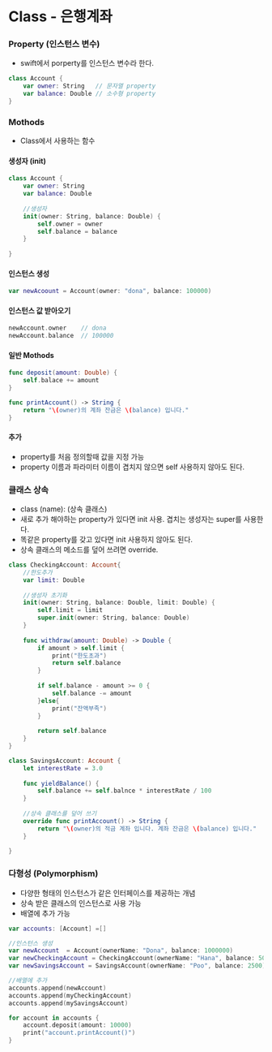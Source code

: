 # Class - 은행계좌

### Property (인스턴스 변수)
- swift에서 porperty를 인스턴스 변수라 한다.

```swift
class Account {
    var owner: String   // 문자열 property
    var balance: Double // 소수형 property
}
```
### Mothods
- Class에서 사용하는 함수

#### 생성자 (init)
```swift
class Account {
    var owner: String  
    var balance: Double
    
    //생성자
    init(owner: String, balance: Double) {
        self.owner = owner
        self.balance = balance
    }
    
}
```

#### 인스턴스 생성
```swift
var newAcoount = Account(owner: "dona", balance: 100000)
```

#### 인스턴스 값 받아오기
```swift
newAccount.owner    // dona
newAccount.balance  // 100000
```

#### 일반 Mothods
```swift
func deposit(amount: Double) {
    self.balace += amount
}

func printAccount() -> String {
    return "\(owner)의 계좌 잔금은 \(balance) 입니다."
}
```

#### 추가 
- property를 처음 정의할때 값을 지정 가능
- property 이름과 파라미터 이름이 겹치지 않으면 self 사용하지 않아도 된다.

### 클래스 상속
- class (name): (상속 클래스)
- 새로 추가 해야하는 property가 있다면 init 사용. 겹치는 생성자는 super를 사용한다.
- 똑같은 property를 갖고 있다면 init 사용하지 않아도 된다.
- 상속 클래스의 메소드를 덮어 쓰려면 override.

```swift
class CheckingAccount: Account{
    //한도추가
    var limit: Double
    
    //생성자 초기화
    init(owner: String, balance: Double, limit: Double) {
        self.limit = limit
        super.init(owner: String, balance: Double)
    }
    
    func withdraw(amount: Double) -> Double {
        if amount > self.limit {
            print("한도초과")
            return self.balance
        }
        
        if self.balance - amount >= 0 {
            self.balance -= amount
        }else{
            print("잔액부족")
        }
        
        return self.balance
    }
}

```

```swift
class SavingsAccount: Account {
    let interestRate = 3.0
    
    func yieldBalance() {
        self.balance += self.balnce * interestRate / 100
    }
    
    //상속 클래스를 덮어 쓰기
    override func printAccount() -> String {
        return "\(owner)의 적금 계좌 입니다. 계좌 잔금은 \(balance) 입니다."
    }
    
}
```

### 다형성 (Polymorphism)
- 다양한 형태의 인스턴스가 같은 인터페이스를 제공하는 개념
- 상속 받은 클래스의 인스턴스로 사용 가능
- 배열에 추가 가능

```swift
var accounts: [Account] =[]

//인스턴스 생성
var newAccount  = Account(ownerName: "Dona", balance: 1000000)
var newCheckingAccount = CheckingAccount(ownerName: "Hana", balance: 5000, limit: 1000)
var newSavingsAccount = SavingsAccount(ownerName: "Poo", balance: 2500)

//배열에 추가
accounts.append(newAccount)
accounts.append(myCheckingAccount)
accounts.append(mySavingsAccount)

for account in accounts {
    account.deposit(amount: 10000)
    print("account.printAccount()") 
}
```

